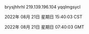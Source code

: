 brysjhhrhl 219.139.196.104 yqqlmgsycl

2022年 08月 21日 星期日 15:40:03 CST

2022年 08月 21日 星期日 07:40:03 GMT
